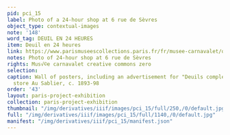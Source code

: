 ```yaml
---
pid: pci_15
label: Photo of a 24-hour shop at 6 rue de Sèvres
object_type: contextual-images
note: '148'
word_tag: DEUIL EN 24 HEURES
item: Deuil en 24 heures
link: https://www.parismuseescollections.paris.fr/fr/musee-carnavalet/oeuvres/immeuble-6-rue-de-sevres-6eme-arrondissement-paris
notes: Photo of 24-hour shop at 6 rue de Sèvres
rights: Mus√©e carnavalet creative commons zero
selection: 
caption: Wall of posters, including an advertisement for "Deuils complets" at speciality
  store Au Sablier, c. 1893-98
order: '43'
layout: paris-project-exhibition
collection: paris-project-exhibition
thumbnail: "/img/derivatives/iiif/images/pci_15/full/250,/0/default.jpg"
full: "/img/derivatives/iiif/images/pci_15/full/1140,/0/default.jpg"
manifest: "/img/derivatives/iiif/pci_15/manifest.json"
---
```

